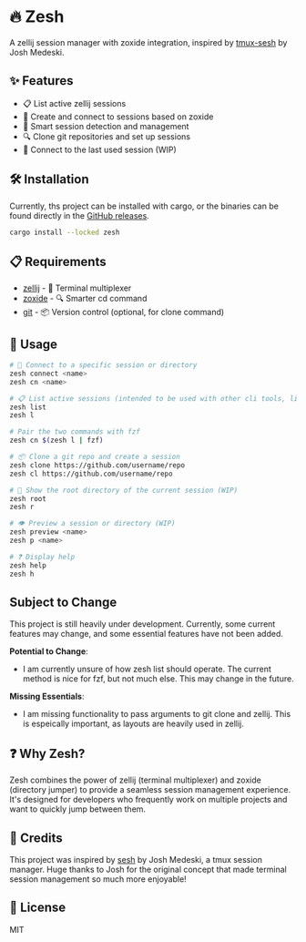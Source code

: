 # 🔥 Zesh

A zellij session manager with zoxide integration, inspired by [tmux-sesh](https://github.com/joshmedeski/sesh)
by Josh Medeski.

## ✨ Features

- 📋 List active zellij sessions
- 📁 Create and connect to sessions based on zoxide
- 🧠 Smart session detection and management
- 🔍 Clone git repositories and set up sessions
- 🔄 Connect to the last used session (WIP)

## 🛠️ Installation

Currently, ths project can be installed with cargo, or the binaries can be found
directly in the [GitHub releases](https://github.com/roberte777/zesh/releases).

```bash
cargo install --locked zesh
```

## 📋 Requirements

- [zellij](https://zellij.dev/) - 🧩 Terminal multiplexer
- [zoxide](https://github.com/ajeetdsouza/zoxide) - 🔍 Smarter cd command
- [git](https://git-scm.com/) - 📦 Version control (optional, for clone command)

## 🚀 Usage

```bash
# 🔗 Connect to a specific session or directory
zesh connect <name>
zesh cn <name>

# 📋 List active sessions (intended to be used with other cli tools, like fzf)
zesh list
zesh l

# Pair the two commands with fzf
zesh cn $(zesh l | fzf)

# 📦 Clone a git repo and create a session
zesh clone https://github.com/username/repo
zesh cl https://github.com/username/repo

# 📂 Show the root directory of the current session (WIP)
zesh root
zesh r

# 👁️ Preview a session or directory (WIP)
zesh preview <name>
zesh p <name>

# ❓ Display help
zesh help
zesh h
```

## Subject to Change

This project is still heavily under development. Currently, some current
features may change, and some essential features have not been added.

**Potential to Change**:

- I am currently unsure of how zesh list should operate. The current method is
nice for fzf, but not much else. This may change in the future.

**Missing Essentials**:

- I am missing functionality to pass arguments to git clone and zellij. This
is espeically important, as layouts are heavily used in zellij.

## ❓ Why Zesh?

Zesh combines the power of zellij (terminal multiplexer) and zoxide
(directory jumper) to provide a seamless session management experience. It's
designed for developers who frequently work on multiple projects and want to
quickly jump between them.

## 🙏 Credits

This project was inspired by [sesh](https://github.com/joshmedeski/sesh) by
Josh Medeski, a tmux session manager. Huge thanks to Josh for the original
concept that made terminal session management so much more enjoyable!

## 📜 License

MIT

